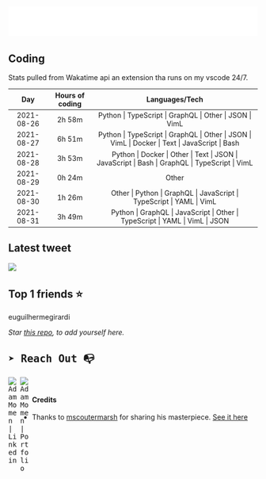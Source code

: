 
![test image size](/assets/welcome_message.gif)

## Coding
Stats pulled from Wakatime api an extension tha runs on my vscode 24/7.

|Day|Hours of coding|Languages/Tech|
|:-:|:-:|:-:|
|2021-08-26|2h 58m|Python &#124; TypeScript &#124; GraphQL &#124; Other &#124; JSON &#124; VimL|
|2021-08-27|6h 51m|Python &#124; TypeScript &#124; GraphQL &#124; Other &#124; JSON &#124; VimL &#124; Docker &#124; Text &#124; JavaScript &#124; Bash|
|2021-08-28|3h 53m|Python &#124; Docker &#124; Other &#124; Text &#124; JSON &#124; JavaScript &#124; Bash &#124; GraphQL &#124; TypeScript &#124; VimL|
|2021-08-29|0h 24m|Other|
|2021-08-30|1h 26m|Other &#124; Python &#124; GraphQL &#124; JavaScript &#124; TypeScript &#124; YAML &#124; VimL|
|2021-08-31|3h 49m|Python &#124; GraphQL &#124; JavaScript &#124; Other &#124; TypeScript &#124; YAML &#124; VimL &#124; JSON|

## Latest tweet
[<img src="<tweet-image-url>" width="400">](<tweet-url>)

## Top 1 friends ⭐️
euguilhermegirardi

*Star [this repo](https://github.com/AdamMomen/AdamMomen), to add yourself here.*


<samp>

## ➤ Reach Out :mailbox_with_no_mail:

>
  <a href="https://www.linkedin.com/in/adam-momen-99596275/">
     <img align="left" alt="Adam Momen | Linkedin" width="24px" src="./assets/Linkedin.svg" />
   </a>

   <a href="https://adammomen.com/">
     <img align="left" alt="Adam Momen | Portfolio" width="24px" src="./assets/web.svg" />
   </a>

</samp>

<br>

#### Credits
* Thanks to [mscoutermarsh](https://github.com/mscoutermarsh) for sharing his masterpiece. [See it here](https://github.com/mscoutermarsh/mscoutermarsh)